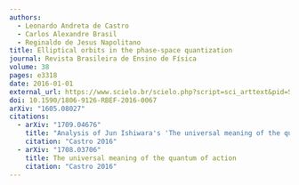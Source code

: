 ```yaml
---
authors:
  - Leonardo Andreta de Castro
  - Carlos Alexandre Brasil
  - Reginaldo de Jesus Napolitano
title: Elliptical orbits in the phase-space quantization
journal: Revista Brasileira de Ensino de Física
volume: 38
pages: e3318
date: 2016-01-01
external_url: https://www.scielo.br/scielo.php?script=sci_arttext&pid=S1806-11172016000300418
doi: 10.1590/1806-9126-RBEF-2016-0067
arXiv: "1605.08027"
citations:
  - arXiv: "1709.04676"
    title: "Analysis of Jun Ishiwara's 'The universal meaning of the quantum of action'"
    citation: "Castro 2016"
  - arXiv: "1708.03706"
    title: The universal meaning of the quantum of action
    citation: "Castro 2016"
---
```

